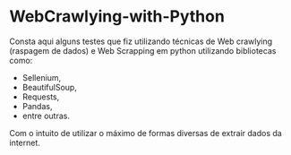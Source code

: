 # WebCrawlying-with-Python

Consta aqui alguns testes que fiz utilizando técnicas de Web crawlying (raspagem de dados) e Web Scrapping em python utilizando bibliotecas como:

* Sellenium,
* BeautifulSoup, 
* Requests, 
* Pandas,
* entre outras.

Com o intuito de utilizar o máximo de formas diversas de extrair dados da internet. 
